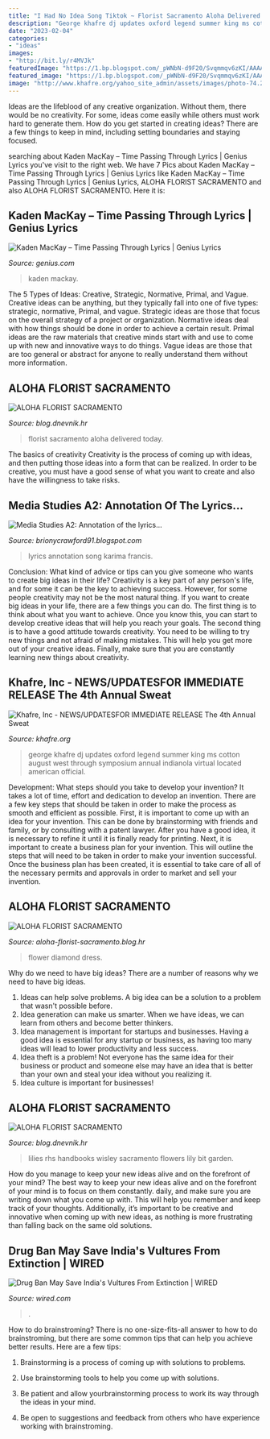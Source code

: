 ```yaml
---
title: "I Had No Idea Song Tiktok ~ Florist Sacramento Aloha Delivered Today"
description: "George khafre dj updates oxford legend summer king ms cotton august west through symposium annual indianola virtual located american official"
date: "2023-02-04"
categories:
- "ideas"
images:
- "http://bit.ly/r4MVJk"
featuredImage: "https://1.bp.blogspot.com/_pWNbN-d9F20/Svqmmqv6zKI/AAAAAAAAAA8/OrZAvzZij3w/s400/Again+the+lyrics.jpg"
featured_image: "https://1.bp.blogspot.com/_pWNbN-d9F20/Svqmmqv6zKI/AAAAAAAAAA8/OrZAvzZij3w/s400/Again+the+lyrics.jpg"
image: "http://www.khafre.org/yahoo_site_admin/assets/images/photo-74.239204800_std.JPG"
---
```



Ideas are the lifeblood of any creative organization. Without them, there would be no creativity. For some, ideas come easily while others must work hard to generate them. How do you get started in creating ideas? There are a few things to keep in mind, including setting boundaries and staying focused.

	

		
searching about Kaden MacKay – Time Passing Through Lyrics | Genius Lyrics you've visit to the right web. We have 7 Pics about Kaden MacKay – Time Passing Through Lyrics | Genius Lyrics like Kaden MacKay – Time Passing Through Lyrics | Genius Lyrics, ALOHA FLORIST SACRAMENTO and also ALOHA FLORIST SACRAMENTO. Here it is:
		
    
## Kaden MacKay – Time Passing Through Lyrics | Genius Lyrics

<img loading=lazy src="https://images.genius.com/avatars/medium/36cdf89455a1a5fc560f0efbd86d020e" onerror="this.onerror=null;this.src='https://tse2.mm.bing.net/th?id=OIP.AOIu0S1wwV4xymcobaweFQAAAA&amp;pid=15.1';" alt="Kaden MacKay – Time Passing Through Lyrics | Genius Lyrics">

_Source: genius.com_

>kaden mackay. 

	

The 5 Types of Ideas: Creative, Strategic, Normative, Primal, and Vague.
Creative ideas can be anything, but they typically fall into one of five types: strategic, normative, Primal, and vague. 
Strategic ideas are those that focus on the overall strategy of a project or organization. Normative ideas deal with how things should be done in order to achieve a certain result. Primal ideas are the raw materials that creative minds start with and use to come up with new and innovative ways to do things. Vague ideas are those that are too general or abstract for anyone to really understand them without more information.

    
## ALOHA FLORIST SACRAMENTO

<img loading=lazy src="http://bit.ly/pcAu5a" onerror="this.onerror=null;this.src='https://tse1.mm.bing.net/th?id=OIP.EzBhebizNEl-U1fLw8aUOQAAAA&amp;pid=15.1';" alt="ALOHA FLORIST SACRAMENTO">

_Source: blog.dnevnik.hr_

>florist sacramento aloha delivered today. 

	

The basics of creativity
Creativity is the process of coming up with ideas, and then putting those ideas into a form that can be realized. In order to be creative, you must have a good sense of what you want to create and also have the willingness to take risks.

    
## Media Studies A2: Annotation Of The Lyrics...

<img loading=lazy src="https://1.bp.blogspot.com/_pWNbN-d9F20/Svqmmqv6zKI/AAAAAAAAAA8/OrZAvzZij3w/s400/Again+the+lyrics.jpg" onerror="this.onerror=null;this.src='https://tse2.mm.bing.net/th?id=OIP.Fntllun0o4QF3S1KF0V4-AAAAA&amp;pid=15.1';" alt="Media Studies A2: Annotation of the lyrics...">

_Source: brionycrawford91.blogspot.com_

>lyrics annotation song karima francis. 

	

Conclusion: What kind of advice or tips can you give someone who wants to create big ideas in their life?
Creativity is a key part of any person's life, and for some it can be the key to achieving success. However, for some people creativity may not be the most natural thing. If you want to create big ideas in your life, there are a few things you can do. The first thing is to think about what you want to achieve. Once you know this, you can start to develop creative ideas that will help you reach your goals. The second thing is to have a good attitude towards creativity. You need to be willing to try new things and not afraid of making mistakes. This will help you get more out of your creative ideas. Finally, make sure that you are constantly learning new things about creativity.

    
## Khafre, Inc - NEWS/UPDATES﻿FOR IMMEDIATE RELEASE The 4th Annual Sweat

<img loading=lazy src="http://www.khafre.org/yahoo_site_admin/assets/images/photo-74.239204800_std.JPG" onerror="this.onerror=null;this.src='https://tse3.mm.bing.net/th?id=OIP.WaWiXzCd4CzsdJL_rFqfzQHaJ4&amp;pid=15.1';" alt="Khafre, Inc - NEWS/UPDATES﻿FOR IMMEDIATE RELEASE The 4th Annual Sweat">

_Source: khafre.org_

>george khafre dj updates oxford legend summer king ms cotton august west through symposium annual indianola virtual located american official. 

	

Development: What steps should you take to develop your invention?
It takes a lot of time, effort and dedication to develop an invention. There are a few key steps that should be taken in order to make the process as smooth and efficient as possible. First, it is important to come up with an idea for your invention. This can be done by brainstorming with friends and family, or by consulting with a patent lawyer. After you have a good idea, it is necessary to refine it until it is finally ready for printing. Next, it is important to create a business plan for your invention. This will outline the steps that will need to be taken in order to make your invention successful. Once the business plan has been created, it is essential to take care of all of the necessary permits and approvals in order to market and sell your invention.

    
## ALOHA FLORIST SACRAMENTO

<img loading=lazy src="http://bit.ly/r4MVJk" onerror="this.onerror=null;this.src='https://tse1.mm.bing.net/th?id=OIP.VvdVlf0nPR-GOk8ZFaTKBgAAAA&amp;pid=15.1';" alt="ALOHA FLORIST SACRAMENTO">

_Source: aloha-florist-sacramento.blog.hr_

>flower diamond dress. 

	

Why do we need to have big ideas?
There are a number of reasons why we need to have big ideas. 
1. Ideas can help solve problems. A big idea can be a solution to a problem that wasn't possible before. 
2. Idea generation can make us smarter. When we have ideas, we can learn from others and become better thinkers. 
3. Idea management is important for startups and businesses. Having a good idea is essential for any startup or business, as having too many ideas will lead to lower productivity and less success. 
4. Idea theft is a problem! Not everyone has the same idea for their business or product and someone else may have an idea that is better than your own and steal your idea without you realizing it. 
5. Idea culture is important for businesses!

    
## ALOHA FLORIST SACRAMENTO

<img loading=lazy src="http://bit.ly/oJuiZQ" onerror="this.onerror=null;this.src='https://tse1.mm.bing.net/th?id=OIP.zxmN_UeBW7vqy7BlX-eg4wAAAA&amp;pid=15.1';" alt="ALOHA FLORIST SACRAMENTO">

_Source: blog.dnevnik.hr_

>lilies rhs handbooks wisley sacramento flowers lily bit garden. 

	

How do you manage to keep your new ideas alive and on the forefront of your mind?
The best way to keep your new ideas alive and on the forefront of your mind is to focus on them constantly. daily, and make sure you are writing down what you come up with. This will help you remember and keep track of your thoughts. Additionally, it’s important to be creative and innovative when coming up with new ideas, as nothing is more frustrating than falling back on the same old solutions.

    
## Drug Ban May Save India&#039;s Vultures From Extinction | WIRED

<img loading=lazy src="https://media.wired.com/photos/5932a37d4dc9b45ccec5f5c1/191:100/w_1280,c_limit/white_rumped_vuture.jpg" onerror="this.onerror=null;this.src='https://tse2.mm.bing.net/th?id=OIP.ko87scKBn8UzfNnbFAl4ZgHaD4&amp;pid=15.1';" alt="Drug Ban May Save India&#039;s Vultures From Extinction | WIRED">

_Source: wired.com_

>. 

	

How to do brainstroming?
There is no one-size-fits-all answer to how to do brainstroming, but there are some common tips that can help you achieve better results. Here are a few tips:
1. Brainstorming is a process of coming up with solutions to problems.

2. Use brainstorming tools to help you come up with solutions.

3. Be patient and allow yourbrainstorming process to work its way through the ideas in your mind.

4. Be open to suggestions and feedback from others who have experience working with brainstroming.

